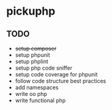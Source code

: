 # pickuphp

## TODO
 - ~~setup composer~~
 - setup phpunit
 - setup phplint
 - setup php code sniffer
 - setup code coverage for phpunit
 - follow code structure best practices
 - add namespaces
 - write oo php
 - write functional php
 
